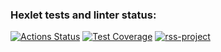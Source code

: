 ### Hexlet tests and linter status:
[![Actions Status](https://github.com/gloomysergei/frontend-project-lvl3/workflows/hexlet-check/badge.svg)](https://github.com/gloomysergei/frontend-project-lvl3/actions)
[![Test Coverage](https://api.codeclimate.com/v1/badges/7049f609bda4c8c93b52/test_coverage)](https://codeclimate.com/github/gloomysergei/frontend-project-lvl3/test_coverage)
[![rss-project](https://github.com/gloomysergei/frontend-project-lvl3/actions/workflows/rss.yml/badge.svg)](https://github.com/gloomysergei/frontend-project-lvl3/actions/workflows/rss.yml)